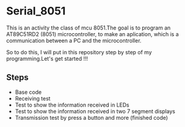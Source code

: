 # Serial_8051

This is an activity the class of mcu 8051.The goal is to program an AT89C51RD2 (8051) microcontroller, to make an aplication, which is a communication between a PC and the microcontroller.

So to do this, I will put in this repository step by step of my programming.Let's get started !!!

## Steps

  - Base code
  - Receiving test
  - Test to show the information received in LEDs
  - Test to show the information received in two 7 segment displays 
  - Transmission test by press a button and more (finished code)
